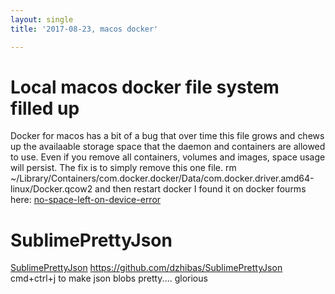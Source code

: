 ```yaml
---
layout: single
title: '2017-08-23, macos docker'

---
```

# Local macos docker file system filled up   
Docker for macos has a bit of a bug that over time this file grows and chews up the availaable storage space that the daemon and containers are allowed to use.  Even if you remove all containers, volumes and images, space usage will persist.  The fix is to simply remove this one file. 
rm ~/Library/Containers/com.docker.docker/Data/com.docker.driver.amd64-linux/Docker.qcow2
and then
restart docker
I found it on docker fourms here: [no-space-left-on-device-error](https://forums.docker.com/t/no-space-left-on-device-error/10894/24 "no-space-left-on-device-error")


# SublimePrettyJson
[SublimePrettyJson](https://github.com/dzhibas/SublimePrettyJson "SublimePrettyJson")
https://github.com/dzhibas/SublimePrettyJson
cmd+ctrl+j to make json blobs pretty....  glorious